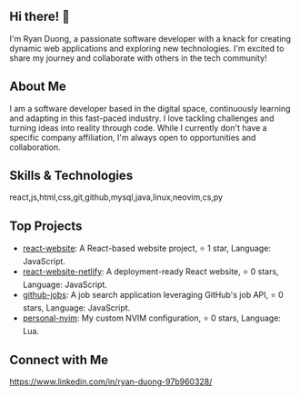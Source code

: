## Hi there! 👋

I'm Ryan Duong, a passionate software developer with a knack for creating dynamic web applications and exploring new technologies. I'm excited to share my journey and collaborate with others in the tech community!

## About Me

I am a software developer based in the digital space, continuously learning and adapting in this fast-paced industry. I love tackling challenges and turning ideas into reality through code. While I currently don't have a specific company affiliation, I'm always open to opportunities and collaboration.

## Skills & Technologies

react,js,html,css,git,github,mysql,java,linux,neovim,cs,py

## Top Projects

- [react-website](https://github.com/RyanDuong0/react-website): A React-based website project, ⭐️ 1 star, Language: JavaScript.
- [react-website-netlify](https://github.com/RyanDuong0/react-website-netlify): A deployment-ready React website, ⭐️ 0 stars, Language: JavaScript.
- [github-jobs](https://github.com/RyanDuong0/github-jobs): A job search application leveraging GitHub's job API, ⭐️ 0 stars, Language: JavaScript.
- [personal-nvim](https://github.com/RyanDuong0/personal-nvim): My custom NVIM configuration, ⭐️ 0 stars, Language: Lua.

## Connect with Me

https://www.linkedin.com/in/ryan-duong-97b960328/
